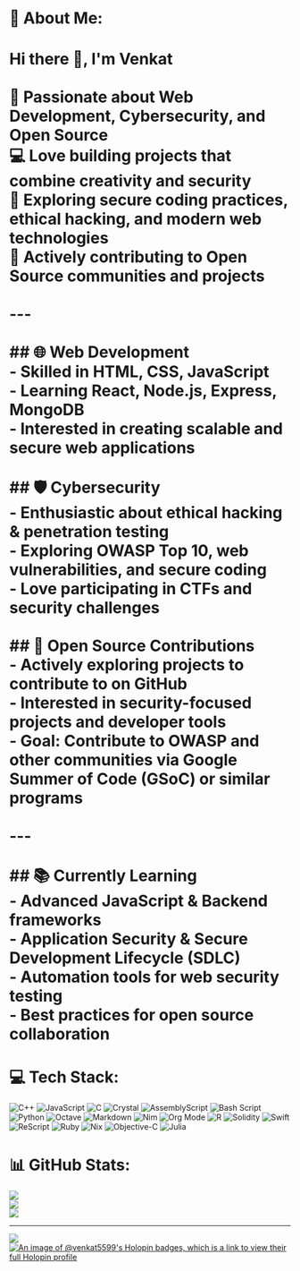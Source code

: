 # 💫 About Me:
# Hi there 👋, I'm Venkat  <br><br>🚀 Passionate about **Web Development**, **Cybersecurity**, and **Open Source**  <br>💻 Love building projects that combine creativity and security  <br>🔐 Exploring secure coding practices, ethical hacking, and modern web technologies  <br>🌱 Actively contributing to **Open Source** communities and projects  <br><br>---<br><br>## 🌐 Web Development<br>- Skilled in **HTML, CSS, JavaScript**  <br>- Learning **React, Node.js, Express, MongoDB**  <br>- Interested in creating **scalable and secure web applications**  <br><br>## 🛡️ Cybersecurity<br>- Enthusiastic about **ethical hacking & penetration testing**  <br>- Exploring **OWASP Top 10, web vulnerabilities, and secure coding**  <br>- Love participating in **CTFs and security challenges**  <br><br>## 🤝 Open Source Contributions<br>- Actively exploring projects to contribute to on GitHub  <br>- Interested in **security-focused projects** and **developer tools**  <br>- Goal: Contribute to **OWASP** and other communities via **Google Summer of Code (GSoC)** or similar programs  <br><br>---<br><br>## 📚 Currently Learning<br>- Advanced **JavaScript & Backend frameworks**  <br>- **Application Security** & Secure Development Lifecycle (SDLC)  <br>- Automation tools for **web security testing**  <br>- Best practices for **open source collaboration**  <br>


# 💻 Tech Stack:
![C++](https://img.shields.io/badge/c++-%2300599C.svg?style=for-the-badge&logo=c%2B%2B&logoColor=white) ![JavaScript](https://img.shields.io/badge/javascript-%23323330.svg?style=for-the-badge&logo=javascript&logoColor=%23F7DF1E) ![C](https://img.shields.io/badge/c-%2300599C.svg?style=for-the-badge&logo=c&logoColor=white) ![Crystal](https://img.shields.io/badge/crystal-%23000000.svg?style=for-the-badge&logo=crystal&logoColor=white) ![AssemblyScript](https://img.shields.io/badge/assembly%20script-%23000000.svg?style=for-the-badge&logo=assemblyscript&logoColor=white) ![Bash Script](https://img.shields.io/badge/bash_script-%23121011.svg?style=for-the-badge&logo=gnu-bash&logoColor=white) ![Python](https://img.shields.io/badge/python-3670A0?style=for-the-badge&logo=python&logoColor=ffdd54) ![Octave](https://img.shields.io/badge/OCTAVE-darkblue?style=for-the-badge&logo=octave&logoColor=fcd683) ![Markdown](https://img.shields.io/badge/markdown-%23000000.svg?style=for-the-badge&logo=markdown&logoColor=white) ![Nim](https://img.shields.io/badge/nim-%23FFE953.svg?style=for-the-badge&logo=nim&logoColor=white) ![Org Mode](https://img.shields.io/badge/orgmode-%2377AA99.svg?style=for-the-badge&logo=org&logoColor=white) ![R](https://img.shields.io/badge/r-%23276DC3.svg?style=for-the-badge&logo=r&logoColor=white) ![Solidity](https://img.shields.io/badge/Solidity-%23363636.svg?style=for-the-badge&logo=solidity&logoColor=white) ![Swift](https://img.shields.io/badge/swift-F54A2A?style=for-the-badge&logo=swift&logoColor=white) ![ReScript](https://img.shields.io/badge/rescript-%2314162c?style=for-the-badge&logo=rescript&logoColor=e34c4c) ![Ruby](https://img.shields.io/badge/ruby-%23CC342D.svg?style=for-the-badge&logo=ruby&logoColor=white) ![Nix](https://img.shields.io/badge/NIX-5277C3.svg?style=for-the-badge&logo=NixOS&logoColor=white) ![Objective-C](https://img.shields.io/badge/OBJECTIVE--C-%233A95E3.svg?style=for-the-badge&logo=apple&logoColor=white) ![Julia](https://img.shields.io/badge/-Julia-9558B2?style=for-the-badge&logo=julia&logoColor=white)
# 📊 GitHub Stats:
![](https://github-readme-stats.vercel.app/api?username=Venkat5599&theme=dark&hide_border=false&include_all_commits=false&count_private=false)<br/>
![](https://nirzak-streak-stats.vercel.app/?user=Venkat5599&theme=dark&hide_border=false)<br/>
![](https://github-readme-stats.vercel.app/api/top-langs/?username=Venkat5599&theme=dark&hide_border=false&include_all_commits=false&count_private=false&layout=compact)

---
[![](https://visitcount.itsvg.in/api?id=Venkat5599&icon=0&color=0)](https://visitcount.itsvg.in)
[![An image of @venkat5599's Holopin badges, which is a link to view their full Holopin profile](https://holopin.me/venkat5599)](https://holopin.io/@venkat5599)
<!-- Proudly created with GPRM ( https://gprm.itsvg.in ) -->
